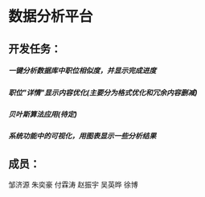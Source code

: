 # 数据分析平台

## 开发任务：  
##### 一键分析数据库中职位相似度，并显示完成进度  
##### 职位"详情"显示内容优化(主要分为格式优化和冗余内容删减)  
##### 贝叶斯算法应用(待定)  
##### 系统功能中的可视化，用图表显示一些分析结果  
  
  
## 成员：  
邹济源
朱奕豪
付霖涛
赵振宇
吴英晔
徐博
